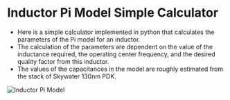 Inductor Pi Model Simple Calculator
=================

- Here is a simple calculator implemented in python that calculates the parameters of the Pi model for an inductor.
- The calculation of the parameters are dependent on the value of the inductance required, the operating center frequency, and the desired quality factor from this inductor.
- The values of the capacitances in the model are roughly estimated from the stack of Skywater 130nm PDK.

![Inductor Pi Model](Ind_Model.jpg "Inductor Pi Model")